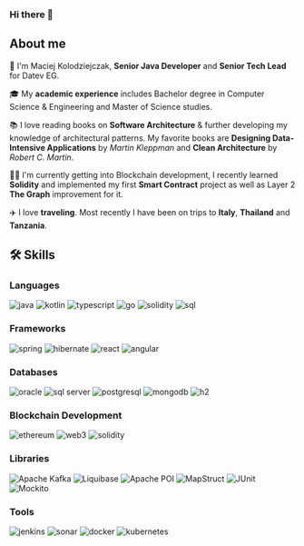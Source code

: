 ### Hi there 👋

## About me

🔭 I'm Maciej Kolodziejczak, **Senior Java Developer** and **Senior Tech Lead** for Datev EG. 

🎓 My **academic experience** includes Bachelor degree in Computer Science & Engineering and Master of Science studies.

📚 I love reading books on **Software Architecture** & further developing my knowledge of architectural patterns. My favorite books are **Designing Data-Intensive Applications** by _Martin Kleppman_ and **Clean Architecture** by _Robert C. Martin_.

👨‍💻 I'm currently getting into Blockchain development, I recently learned **Solidity** and implemented my first **Smart Contract** project as well as Layer 2 **The Graph** improvement for it.

✈️ I love **traveling**. Most recently I have been on trips to **Italy**, **Thailand** and **Tanzania**.

## 🛠️ Skills

### Languages

![java](https://img.shields.io/badge/Java-323330?style=for-the-badge&logo=java&logoColor=F7DF1E)
![kotlin](https://img.shields.io/badge/Kotlin-20232A?style=for-the-badge&logo=kotlin&logoColor=61DAFB)
![typescript](https://img.shields.io/badge/TypeScript-3178C6?style=for-the-badge&logo=typescript&logoColor=white)
![go](https://img.shields.io/badge/Go-3776AB?style=for-the-badge&logo=go&logoColor=white)
![solidity](https://img.shields.io/badge/Solidity-28B6F6?style=for-the-badge&logo=solidity&logoColor=white)
![sql](https://img.shields.io/badge/Sql-000000?style=for-the-badge&logo=microsoftsqlserver&logoColor=FFFFFF)

### Frameworks

![spring](https://img.shields.io/badge/Spring-76B900?style=for-the-badge&logo=spring&logoColor=white)
![hibernate](https://img.shields.io/badge/Hibernate-CA4245?style=for-the-badge&logo=hibernate&logoColor=white)
![react](https://img.shields.io/badge/React-0081CB?style=for-the-badge&logo=react&logoColor=white)
![angular](https://img.shields.io/badge/Angular-4285F4?style=for-the-badge&logo=angular&logoColor=white)

### Databases

![oracle](https://img.shields.io/badge/Oracle-0081CB?style=for-the-badge&logo=oracle&logoColor=white)
![sql server](https://img.shields.io/badge/SQL_Server-4285F4?style=for-the-badge&logo=microsoftsqlserver&logoColor=white)
![postgresql](https://img.shields.io/badge/PostgreSql-319795?style=for-the-badge&logo=postgresql&logoColor=white)
![mongodb](https://img.shields.io/badge/MongoDb-06B6D4?style=for-the-badge&logo=mongodb&logoColor=white)
![h2](https://img.shields.io/badge/H2-FF4785?style=for-the-badge&logo=h2&logoColor=white)

### Blockchain Development

![ethereum](https://img.shields.io/badge/Ethereum-3C3C3D?style=for-the-badge&logo=ethereum&logoColor=white)
![web3](https://img.shields.io/badge/Web_3-F16822?style=for-the-badge&logo=web3.js&logoColor=white)
![solidity](https://img.shields.io/badge/Solidity-363636?style=for-the-badge&logo=solidity&logoColor=white)

### Libraries

![Apache Kafka](https://img.shields.io/badge/Apache_Kafka-E434AA?style=for-the-badge&logo=apachekafka&logoColor=white)
![Liquibase](https://img.shields.io/badge/Liquibase-000000?style=for-the-badge&logo=liquibase&logoColor=white)
![Apache POI](https://img.shields.io/badge/Apache_POI-E34F26?style=for-the-badge&logo=poi&logoColor=white)
![MapStruct](https://img.shields.io/badge/MapStruct-1572B6?style=for-the-badge&logo=mapstruct&logoColor=white)
![JUnit](https://img.shields.io/badge/Junit_5-563D7C?style=for-the-badge&logo=junit5&logoColor=white)
![Mockito](https://img.shields.io/badge/Mockito-0769AD?style=for-the-badge&logo=mockito&logoColor=white)

### Tools

![jenkins](https://img.shields.io/badge/Jenkins-ffaa00?style=for-the-badge&logo=jenkins&logoColor=white)
![sonar](https://img.shields.io/badge/Sonar-000000?style=for-the-badge&logo=sonar&logoColor=white)
![docker](https://img.shields.io/badge/Docker-430098?style=for-the-badge&logo=docker&logoColor=white)
![kubernetes](https://img.shields.io/badge/Kubernetes-00C7B7?style=for-the-badge&logo=kubernetes&logoColor=white)
